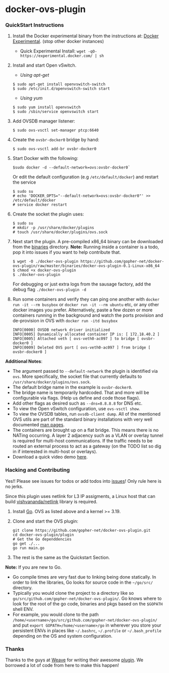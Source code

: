 docker-ovs-plugin
=================

### QuickStart Instructions

1. Install the Docker experimental binary from the instructions at: [Docker Experimental](https://github.com/docker/docker/tree/master/experimental). (stop other docker instances)
	- Quick Experimental Install: `wget -qO- https://experimental.docker.com/ | sh`
1. Install and start Open vSwitch.

	- *Using apt-get*

	```
	$ sudo apt-get install openvswitch-switch 
	$ sudo /etc/init.d/openvswitch-switch start
	```

	- *Using yum*

	```
	$ sudo yum install openvswitch
	$ sudo /sbin/service openvswitch start
	```
2. Add OVSDB manager listener:

	```
	$ sudo ovs-vsctl set-manager ptcp:6640
	```
	
3. Create the `ovsbr-docker0` bridge by hand:
	
	```
	$ sudo ovs-vsctl add-br ovsbr-docker0
	```
	
4. Start Docker with the following:
	
	```
	$sudo docker -d --default-network=ovs:ovsbr-docker0`
	```
 
 	Or edit the default configuration (e.g `/etc/default/docker`) and restart the service
 	```
 	$ sudo su
 	# echo 'DOCKER_OPTS="--default-network=ovs:ovsbr-docker0"' >> /etc/default/docker
 	# service docker restart
 	```
5. Create the socket the plugin uses:

	```
	$ sudo su
	# mkdir -p /usr/share/docker/plugins
	# touch /usr/share/docker/plugins/ovs.sock
	```
	
6. Next start the plugin. A pre-compiled x86_64 binary can be downloaded from the [binaries](https://github.com/gopher-net/docker-ovs-plugin/tree/master/binaries) directory. **Note:** Running inside a container is a todo, pop it into issues if you want to help contribute that. 

	```
	$ wget -O ./docker-ovs-plugin https://github.com/gopher-net/docker-ovs-plugin/raw/master/binaries/docker-ovs-plugin-0.1-Linux-x86_64
	$ chmod +x docker-ovs-plugin
	$ ./docker-ovs-plugin
	```
	
	For debugging or just extra logs from the sausage factory, add the debug flag `./docker-ovs-plugin -d`

6. Run some containers and verify they can ping one another with `docker run -it --rm busybox` or `docker run -it --rm ubuntu` etc, or any other docker images you prefer. Alternatively, paste a few dozen or more containers running in the background and watch the ports provision and de-provision in OVS with `docker run -itd busybox`

	```
	INFO[0000] OVSDB network driver initialized
	INFO[0005] Dynamically allocated container IP is: [ 172.18.40.2 ]
	INFO[0005] Attached veth [ ovs-veth0-ac097 ] to bridge [ ovsbr-docker0 ]
	INFO[0009] Deleted OVS port [ ovs-veth0-ac097 ] from bridge [ ovsbr-docker0 ]
	```

 **Additional Notes**: 
 - The argument passed to `--default-network` the plugin is identified via `ovs`. More specifically, the socket file that currently defaults to `/usr/share/docker/plugins/ovs.sock`.
 - The default bridge name in the example is `ovsbr-docker0`. 
 - The bridge name is temporarily hardcoded. That and more will be configurable via flags. (Help us define and code those flags). 
 - Add other flags as desired such as `--dns=8.8.8.8` for DNS etc.
 - To view the Open vSwitch configuration, use `ovs-vsctl show`.
 - To view the OVSDB tables, run `ovsdb-client dump`. All of the mentioned OVS utils are part of the standard binary installations with very well documented [man pages](http://openvswitch.org/support/dist-docs/). 
 - The containers are brought up on a flat bridge. This means there is no NATing occurring. A layer 2 adjacency such as a VLAN or overlay tunnel is required for multi-host communications. If the traffic needs to be routed an external process to act as a gateway (on the TODO list so dig in if interested in multi-host or overlays). 
 - Download a quick video demo [here](https://dl.dropboxusercontent.com/u/51927367/Docker-OVS-Plugin.mp4). 
 
### Hacking and Contributing

Yes!! Please see issues for todos or add todos into [issues](https://github.com/gopher-net/docker-ovs-plugin/issues)! Only rule here is no jerks.

Since this plugin uses netlink for L3 IP assigments, a Linux host that can build [vishvananda/netlink](https://github.com/vishvananda/netlink) library is required.

1. Install [Go](https://golang.org/doc/install). OVS as listed above and a kernel >= 3.19.

2. Clone and start the OVS plugin:

    ```
    git clone https://github.com/gopher-net/docker-ovs-plugin.git
    cd docker-ovs-plugin/plugin
    # Get the Go dependdencies
    go get ./...
    go run main.go
    ```

3. The rest is the same as the Quickstart Section.

 **Note:** If you are new to Go.

 - Go compile times are very fast due to linking being done statically. In order to link the libraries, Go looks for source code in the `~/go/src/` directory.
 - Typically you would clone the project to a directory like so `go/src/github.com/gopher-net/docker-ovs-plugin/`. Go knows where to look for the root of the go code, binaries and pkgs based on the `$GOPATH` shell ENV.
 - For example, you would clone to the path `/home/<username>/go/src/github.com/gopher-net/docker-ovs-plugin/` and put `export GOPATH=/home/<username>/go` in wherever you store your persistent ENVs in places like `~/.bashrc`, `~/.profile` or `~/.bash_profile` depending on the OS and system configuration.

### Thanks

Thanks to the guys at [Weave](http://weave.works) for writing their awesome [plugin](https://github.com/weaveworks/docker-plugin). We borrowed a lot of code from here to make this happen!
